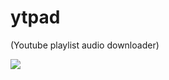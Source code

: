 # ytpad
(Youtube playlist audio downloader)

![](https://i.gyazo.com/d6fde9c2d656593feb266dd37749d8c2.png)
